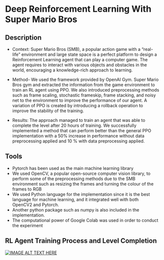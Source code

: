 # Deep Reinforcement Learning With Super Mario Bros

## Description
* Context: Super Mario Bros (SMB), a popular action game with a “real-life” environment and large state space is a perfect platform to design a Reinforcement Learning agent that can play a computer game. The agent requires to interact with various objects and obstacles in the world, encouraging a knowledge-rich approach to learning. 

* Method- We used the framework provided by OpenAI Gym. Super Mario Bros gym and extracted the information from the game environment to train an RL agent using PPO. We also introduced preprocessing methods such as frame scaling, stochastic frameskip, frame stacking, and noisy net to the environment to improve the performance of our agent. A variation of PPO is created by introducing a rollback operation to improve the stability of the training. 

* Results: The approach managed to train an agent that was able to complete the level after 20 hours of training. We successfully implemented a method that can perform better than the general PPO implementation with a 50% increase in performance without data preprocessing applied and 10 % with data preprocessing applied.

## Tools

* Pytorch has been used as the main machine learning library 
* We used OpenCV, a popular open-source computer vision library, to perform some of the preprocessing methods due to the SMB environment such as resizing the frames and turning the colour of the frames to RGB
* We used Python language for the implementation since it is the best language for machine learning, and it integrated well with both OpenCV2 and Pytorch. 
* Another python package such as numpy is also included in the implementation.
* The computational power of Google Colab was used in order to conduct the experiment

## RL Agent Training Process and Level Completion

[![IMAGE ALT TEXT HERE](https://youtu.be/GsP5JRhEMQ0)](https://youtu.be/GsP5JRhEMQ0)

